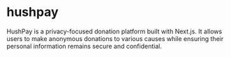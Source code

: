 # hushpay
HushPay is a privacy-focused donation platform built with Next.js. It allows users to make anonymous donations to various causes while ensuring their personal information remains secure and confidential.

